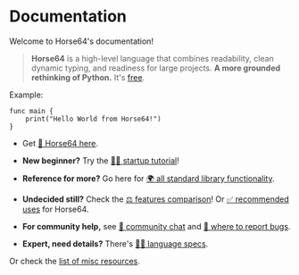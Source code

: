 
<!-- For license of this file, see LICENSE.md in the base folder. -->

Documentation
=============

Welcome to Horse64's documentation!

> **Horse64** is a high-level language that combines readability, clean dynamic
  typing, and readiness for large projects. **A more grounded rethinking
  of Python.** It's [free](
  https://horse64.org/download).

Example:

```Horse64
func main {
    print("Hello World from Horse64!")
}
```

- Get [📩 Horse64 here](https://horse64.org/download).

- **New beginner?**
  Try the [🦸‍♀️ startup tutorial](/docs/FIXME)!

- **Reference for more?**
  Go here for [🌍 all standard library
  functionality](/docs/FIXME).

- **Undecided still?**
  Check the [⚖️ features comparison](/docs/Features.md)! Or
  [✅ recommended uses](
  /docs/Features.md#when-to-use-horse64) for Horse64.

- **For community help,** see
  [💬 community chat](https://horse64.org/chat) and
  [🐞 where to report bugs](/docs/Resources.md#report-bugs).

- **Expert, need details?**
  There's [👩‍🔬 language specs](
  /docs/Language%20Specs/Overview.md).

Or check the [list of misc resources](/docs/Resources.md).

